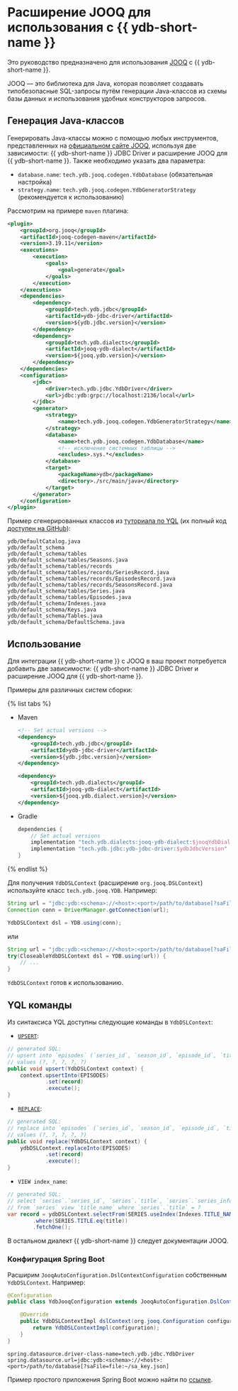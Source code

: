 # Расширение JOOQ для использования с {{ ydb-short-name }}

Это руководство предназначено для использования [JOOQ](https://www.jooq.org/) с {{ ydb-short-name }}.

JOOQ — это библиотека для Java, которая позволяет создавать типобезопасные SQL-запросы путём генерации Java-классов из схемы базы данных и использования удобных конструкторов запросов.

## Генерация Java-классов

Генерировать Java-классы можно с помощью любых инструментов, представленных на [официальном сайте JOOQ](https://www.jooq.org/doc/latest/manual/code-generation/codegen-configuration/), используя две зависимости: {{ ydb-short-name }} JDBC Driver и расширение JOOQ для {{ ydb-short-name }}. Также необходимо указать два параметра:

- `database.name`: `tech.ydb.jooq.codegen.YdbDatabase` (обязательная настройка)
- `strategy.name`: `tech.ydb.jooq.codegen.YdbGeneratorStrategy` (рекомендуется к использованию)

Рассмотрим на примере `maven` плагина:

```xml
<plugin>
    <groupId>org.jooq</groupId>
    <artifactId>jooq-codegen-maven</artifactId>
    <version>3.19.11</version>
    <executions>
        <execution>
            <goals>
                <goal>generate</goal>
            </goals>
        </execution>
    </executions>
    <dependencies>
        <dependency>
            <groupId>tech.ydb.jdbc</groupId>
            <artifactId>ydb-jdbc-driver</artifactId>
            <version>${ydb.jdbc.version}</version>
        </dependency>
        <dependency>
            <groupId>tech.ydb.dialects</groupId>
            <artifactId>jooq-ydb-dialect</artifactId>
            <version>${jooq.ydb.version}</version>
        </dependency>
    </dependencies>
    <configuration>
        <jdbc>
            <driver>tech.ydb.jdbc.YdbDriver</driver>
            <url>jdbc:ydb:grpc://localhost:2136/local</url>
        </jdbc>
        <generator>
            <strategy>
                <name>tech.ydb.jooq.codegen.YdbGeneratorStrategy</name>
            </strategy>
            <database>
                <name>tech.ydb.jooq.codegen.YdbDatabase</name>
                <!-- исключение системных таблицы -->
                <excludes>.sys.*</excludes>
            </database>
            <target>
                <packageName>ydb</packageName>
                <directory>./src/main/java</directory>
            </target>
        </generator>
    </configuration>
</plugin>
```

Пример сгенерированных классов из [туториала по YQL](../../dev/yql-tutorial/create_demo_tables.md) (их полный код [доступен на GitHub](https://github.com/ydb-platform/ydb-java-examples/tree/master/jdbc/spring-jooq/src/main/java/ydb/default_schema)):

```
ydb/DefaultCatalog.java
ydb/default_schema
ydb/default_schema/tables
ydb/default_schema/tables/Seasons.java
ydb/default_schema/tables/records
ydb/default_schema/tables/records/SeriesRecord.java
ydb/default_schema/tables/records/EpisodesRecord.java
ydb/default_schema/tables/records/SeasonsRecord.java
ydb/default_schema/tables/Series.java
ydb/default_schema/tables/Episodes.java
ydb/default_schema/Indexes.java
ydb/default_schema/Keys.java
ydb/default_schema/Tables.java
ydb/default_schema/DefaultSchema.java
```

## Использование

Для интеграции {{ ydb-short-name }} с JOOQ в ваш проект потребуется добавить две зависимости: {{ ydb-short-name }} JDBC Driver и расширение JOOQ для {{ ydb-short-name }}.

Примеры для различных систем сборки:

{% list tabs %}

- Maven

    ```xml
    <!-- Set actual versions -->
    <dependency>
        <groupId>tech.ydb.jdbc</groupId>
        <artifactId>ydb-jdbc-driver</artifactId>
        <version>${ydb.jdbc.version}</version>
    </dependency>
    
    <dependency>
        <groupId>tech.ydb.dialects</groupId>
        <artifactId>jooq-ydb-dialect</artifactId>
        <version>${jooq.ydb.dialect.version}</version>
    </dependency>
    ```

- Gradle

    ```groovy
    dependencies {
        // Set actual versions
        implementation "tech.ydb.dialects:jooq-ydb-dialect:$jooqYdbDialectVersion"
        implementation "tech.ydb.jdbc:ydb-jdbc-driver:$ydbJdbcVersion"
    }
    ```

{% endlist %}

Для получения `YdbDSLContext` (расширение `org.jooq.DSLContext`) используйте класс `tech.ydb.jooq.YDB`. Например:

```java
String url = "jdbc:ydb:<schema>://<host>:<port>/path/to/database[?saFile=file:~/sa_key.json]";
Connection conn = DriverManager.getConnection(url);

YdbDSLContext dsl = YDB.using(conn);
```

или

```java
String url = "jdbc:ydb:<schema>://<host>:<port>/path/to/database[?saFile=file:~/sa_key.json]";
try(CloseableYdbDSLContext dsl = YDB.using(url)) {
    // ...
}
```

`YdbDSLContext` готов к использованию.

## YQL команды

Из синтаксиса YQL доступны следующие команды в `YdbDSLContext`:

- [`UPSERT`](../../yql/reference/syntax/upsert_into.md):

```java
// generated SQL:
// upsert into `episodes` (`series_id`, `season_id`, `episode_id`, `title`, `air_date`) 
// values (?, ?, ?, ?, ?)
public void upsert(YdbDSLContext context) {
    context.upsertInto(EPISODES)
            .set(record)
            .execute();
}
```

- [`REPLACE`](../../yql/reference/syntax/replace_into.md):

```java
// generated SQL:
// replace into `episodes` (`series_id`, `season_id`, `episode_id`, `title`, `air_date`) 
// values (?, ?, ?, ?, ?)
public void replace(YdbDSLContext context) {
    ydbDSLContext.replaceInto(EPISODES)
            .set(record)
            .execute();
}
```

- `VIEW index_name`:

```java
// generated SQL:
// select `series`.`series_id`, `series`.`title`, `series`.`series_info`, `series`.`release_date` 
// from `series` view `title_name` where `series`.`title` = ?
var record = ydbDSLContext.selectFrom(SERIES.useIndex(Indexes.TITLE_NAME.name))
        .where(SERIES.TITLE.eq(title))
        .fetchOne();
```

В остальном диалект {{ ydb-short-name }} следует документации JOOQ.

### Конфигурация Spring Boot

Расширим `JooqAutoConfiguration.DslContextConfiguration` собственным `YdbDSLContext`. Например:

```java
@Configuration
public class YdbJooqConfiguration extends JooqAutoConfiguration.DslContextConfiguration {

    @Override
    public YdbDSLContextImpl dslContext(org.jooq.Configuration configuration) {
        return YdbDSLContextImpl(configuration);
    }
}
```

```properties
spring.datasource.driver-class-name=tech.ydb.jdbc.YdbDriver
spring.datasource.url=jdbc:ydb:<schema>://<host>:<port>/path/to/database[?saFile=file:~/sa_key.json]
```

Пример простого приложения Spring Boot можно найти по [ссылке](https://github.com/ydb-platform/ydb-java-examples/tree/master/jdbc/spring-jooq).